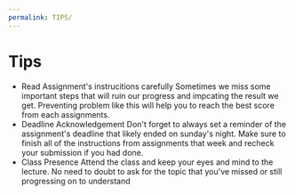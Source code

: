 ```yaml
---
permalink: TIPS/
---
```


# Tips

* Read Assignment's instrucitions carefully
     Sometimes we miss some important steps that will ruin our progress and impcating the result we get.
     Preventing problem like this will help you to reach the best score from each assignments.
*  Deadline Acknowledgement
     Don't forget to always set a reminder of the assignment's deadline that likely ended on sunday's night.
     Make sure to finish all of the instructions from assignments that week and recheck your submission if you had done.
* Class Presence
    Attend the class and keep your eyes and mind to the lecture.
    No need to doubt to ask for the topic that you've missed or still progressing on to understand
     
